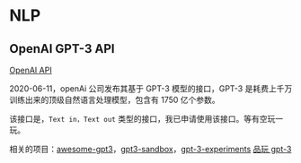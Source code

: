 # NLP

## OpenAI GPT-3 API

[OpenAI API](https://openai.com/blog/openai-api/)

2020-06-11，openAi 公司发布其基于 GPT-3 模型的接口，GPT-3 是耗费上千万训练出来的顶级自然语言处理模型，包含有 1750 亿个参数。

该接口是，`Text in，Text out` 类型的接口，我已申请使用该接口。等有空玩一玩。

相关的项目：[awesome-gpt3](https://github.com/elyase/awesome-gpt3)，[gpt3-sandbox](https://github.com/shreyashankar/gpt3-sandbox)，[gpt-3-experiments](https://github.com/minimaxir/gpt-3-experiments) [品玩 gpt-3](https://www.pingwest.com/a/214772)



